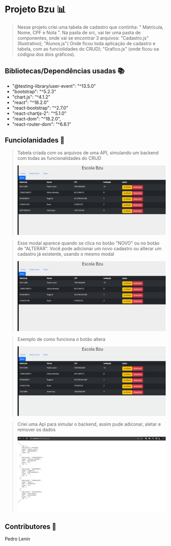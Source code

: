 <h1>Projeto Bzu 📊</h1>

><p>Nesse projeto criei uma tabela de cadastro que continha: " Matricula, Nome, CPF e Nota ". Na pasta de src, vai ter uma pasta de componentes, onde vai se encontrar 3 arquivos: "Cadastro.js"(Ilustrativo); "Alunos.js"( Onde ficou toda aplicação de cadastro e tabela, com as funciolidades do CRUD); "Grafico.js" (onde ficou oa códigoa dos dois gráficos).</p>

<h2>Bibliotecas/Dependências usadas 📚</h2>

<ul>
  <li>"@testing-library/user-event": "^13.5.0"</li>
  <li>"bootstrap": "^5.2.3"</li>
  <li>"chart.js": "^4.1.2"</li>
  <li>"react": "^18.2.0"</li>
  <li>"react-bootstrap": "^2.7.0"</li>
  <li>"react-chartjs-2": "^5.1.0"</li>
  <li>"react-dom": "^18.2.0",</li>
  <li>"react-router-dom": "^6.6.1"</li>
</ul>

<h2>Funciolanidades 🦾</h2>

><p>Tabela criada com os arquivos de uma API, simulando um backend com todas as funcionalidades do CRUD</p>
><img src="https://github.com/Lenin0/Alunobzu/blob/main/TabelaDelet.gif">

><p>Esse modal aparece quando se clica no botão "NOVO" ou no botão de "ALTERAR". Você pode adicionar um novo cadastro ou alterar um cadastro já existente, usando o mesmo modal</p>
><img src="https://github.com/Lenin0/Alunobzu/blob/main/TabelaAds.gif">

><p>Exemplo de como funciona o botão altera</p>
><img src="https://github.com/Lenin0/Alunobzu/blob/main/TabelaAlterar.gif">

><p>Criei uma Api para simular o backend, assim pude adiconar, aletar e remover os dados</p>
><img src="https://github.com/Lenin0/Alunobzu/blob/main/API.png">


<h2>Contributores 🤵</h2>

<p>Pedro Lenin</p>


